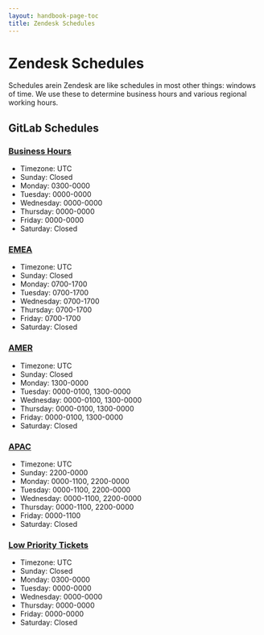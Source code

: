 ```yaml
---
layout: handbook-page-toc
title: Zendesk Schedules
---
```


# Zendesk Schedules

Schedules arein Zendesk are like schedules in most other things: windows of
time. We use these to determine business hours and various regional working
hours.

## GitLab Schedules

### [Business Hours](https://gitlab.zendesk.com/agent/admin/schedules/91387)

* Timezone: UTC
* Sunday: Closed
* Monday: 0300-0000
* Tuesday: 0000-0000
* Wednesday: 0000-0000
* Thursday: 0000-0000
* Friday: 0000-0000
* Saturday: Closed

### [EMEA](https://gitlab.zendesk.com/agent/admin/schedules/360000029879)

* Timezone: UTC
* Sunday: Closed
* Monday: 0700-1700
* Tuesday: 0700-1700
* Wednesday: 0700-1700
* Thursday: 0700-1700
* Friday: 0700-1700
* Saturday: Closed

### [AMER](https://gitlab.zendesk.com/agent/admin/schedules/360000029899)

* Timezone: UTC
* Sunday: Closed
* Monday: 1300-0000
* Tuesday: 0000-0100, 1300-0000
* Wednesday: 0000-0100, 1300-0000
* Thursday: 0000-0100, 1300-0000
* Friday: 0000-0100, 1300-0000
* Saturday: Closed

### [APAC](https://gitlab.zendesk.com/agent/admin/schedules/360000029919)

* Timezone: UTC
* Sunday: 2200-0000
* Monday: 0000-1100, 2200-0000
* Tuesday: 0000-1100, 2200-0000
* Wednesday: 0000-1100, 2200-0000
* Thursday: 0000-1100, 2200-0000
* Friday: 0000-1100
* Saturday: Closed

### [Low Priority Tickets](https://gitlab.zendesk.com/agent/admin/schedules/360000044539)

* Timezone: UTC
* Sunday: Closed
* Monday: 0300-0000
* Tuesday: 0000-0000
* Wednesday: 0000-0000
* Thursday: 0000-0000
* Friday: 0000-0000
* Saturday: Closed